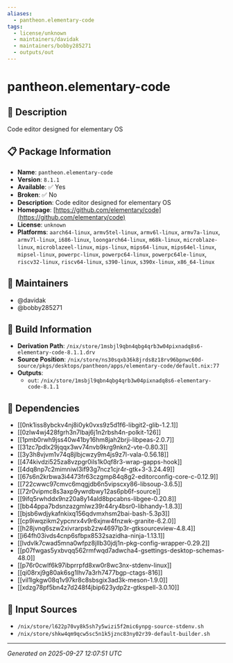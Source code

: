 ```yaml
---
aliases:
  - pantheon.elementary-code
tags:
  - license/unknown
  - maintainers/davidak
  - maintainers/bobby285271
  - outputs/out
---
```


# pantheon.elementary-code

## 📝 Description

Code editor designed for elementary OS

## 📋 Package Information

- **Name**: `pantheon.elementary-code`
- **Version**: `8.1.1`
- **Available**: ✅ Yes
- **Broken**: ✅ No
- **Description**: Code editor designed for elementary OS
- **Homepage**: [https://github.com/elementary/code](https://github.com/elementary/code)
- **License**: `unknown`
- **Platforms**: `aarch64-linux`, `armv5tel-linux`, `armv6l-linux`, `armv7a-linux`, `armv7l-linux`, `i686-linux`, `loongarch64-linux`, `m68k-linux`, `microblaze-linux`, `microblazeel-linux`, `mips-linux`, `mips64-linux`, `mips64el-linux`, `mipsel-linux`, `powerpc-linux`, `powerpc64-linux`, `powerpc64le-linux`, `riscv32-linux`, `riscv64-linux`, `s390-linux`, `s390x-linux`, `x86_64-linux`
## 👥 Maintainers

- @davidak
- @bobby285271


## 🔧 Build Information

- **Derivation Path**: `/nix/store/1msbjl9qbn4qbg4qrb3w04pixnadq8s6-elementary-code-8.1.1.drv`
- **Source Position**: `/nix/store/ns30sqxb36k8jrds8z18rv96bpnwc60d-source/pkgs/desktops/pantheon/apps/elementary-code/default.nix:77`
- **Outputs**:
  - `out`:  `/nix/store/1msbjl9qbn4qbg4qrb3w04pixnadq8s6-elementary-code-8.1.1`

## 🔗 Dependencies

- [[0nk1iss8ybckv4nj8i0yk0vxs9z5d1f6-libgit2-glib-1.2.1]]
- [[0zlw4wj428fgrh3n7lbaj6j1n2rbsh4n-polkit-126]]
- [[1pmb0rwh9jss40w41by16hm8jah2brji-libpeas-2.0.7]]
- [[31zc7pdlx29jqqx3wv74nvb9krg9nkn2-vte-0.80.3]]
- [[3y3h8vjvm1v74q8jlbjcwzy9m4js9z7l-vala-0.56.18]]
- [[474kivdzi525za8vzpgr0ils1k0qf8r3-wrap-gapps-hook]]
- [[4dq8np7c2mimniwl3if93g7ncz1cjr4r-gtk+3-3.24.49]]
- [[67s6n2krbwa3i4473fr63czgmp84q8g2-editorconfig-core-c-0.12.9]]
- [[722cwwc97cmvc6mqgjdb6n5vipscxy86-libsoup-3.6.5]]
- [[72r0vipmc8s3axp9ywrdbwy12as6pb6f-source]]
- [[9ifq5rwhddx9nz20a8y14ald8bpcabns-libgee-0.20.8]]
- [[bb44ppa7bdsnzazgmlwz39r44ry4bsr0-libhandy-1.8.3]]
- [[bjsb6wdjykafnkixq156qdvmxhsm2bai-bash-5.3p3]]
- [[cp9iwqzikm2ypcnrx4v9r6xjnw4fnzwk-granite-6.2.0]]
- [[h28jvnq6szw2xivrarpsb2zw4697lp3r-gtksourceview-4.8.4]]
- [[i64fh03ivds4cnp6sfbpx8532sazidha-ninja-1.13.1]]
- [[lvdvlk7cwad5mna0wfpz8jllb30jdj1n-pkg-config-wrapper-0.29.2]]
- [[p07fwgas5yxbvqq562rmfwqd7adwcha4-gsettings-desktop-schemas-48.0]]
- [[p76r0cwlf6k97ibprrpfd8xw0r8wc3nx-stdenv-linux]]
- [[qi08rxj9g80ak6sg1lhv7a3rh7477bgp-ctags-816]]
- [[vil1lgkgw08q1v97kr8c8sbsgix3ad3k-meson-1.9.0]]
- [[xdzg78pf5bn4z7d248f4jbip623ydp2z-gtkspell-3.0.10]]

## 📁 Input Sources

- `/nix/store/l622p70vy8k5sh7y5wizi5f2mic6ynpg-source-stdenv.sh`
- `/nix/store/shkw4qm9qcw5sc5n1k5jznc83ny02r39-default-builder.sh`

---
*Generated on 2025-09-27 12:07:51 UTC*
